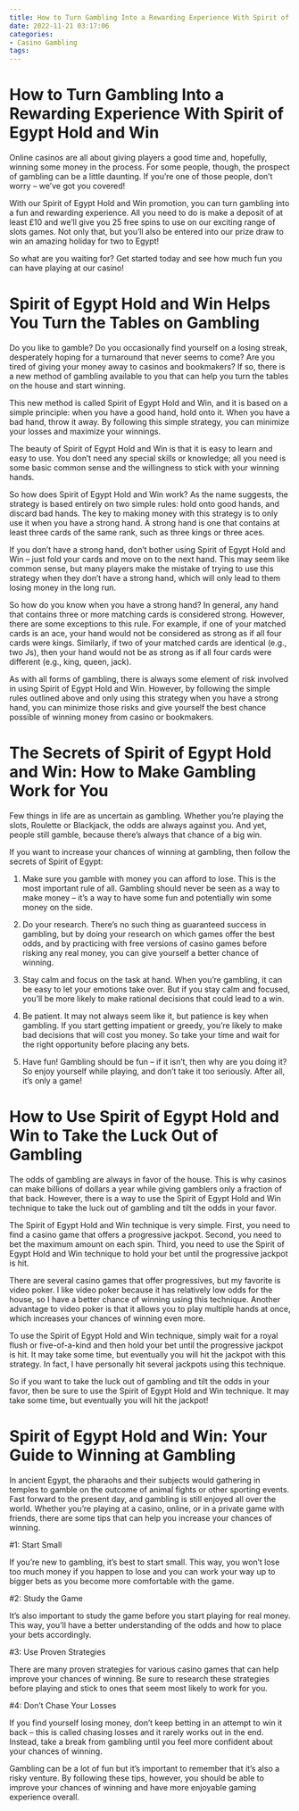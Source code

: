 ```yaml
---
title: How to Turn Gambling Into a Rewarding Experience With Spirit of Egypt Hold and Win
date: 2022-11-21 03:17:06
categories:
- Casino Gambling
tags:
---
```



#  How to Turn Gambling Into a Rewarding Experience With Spirit of Egypt Hold and Win

Online casinos are all about giving players a good time and, hopefully, winning some money in the process. For some people, though, the prospect of gambling can be a little daunting. If you’re one of those people, don’t worry – we’ve got you covered!

With our Spirit of Egypt Hold and Win promotion, you can turn gambling into a fun and rewarding experience. All you need to do is make a deposit of at least £10 and we’ll give you 25 free spins to use on our exciting range of slots games. Not only that, but you’ll also be entered into our prize draw to win an amazing holiday for two to Egypt!

So what are you waiting for? Get started today and see how much fun you can have playing at our casino!

#  Spirit of Egypt Hold and Win Helps You Turn the Tables on Gambling

Do you like to gamble? Do you occasionally find yourself on a losing streak, desperately hoping for a turnaround that never seems to come? Are you tired of giving your money away to casinos and bookmakers? If so, there is a new method of gambling available to you that can help you turn the tables on the house and start winning.

This new method is called Spirit of Egypt Hold and Win, and it is based on a simple principle: when you have a good hand, hold onto it. When you have a bad hand, throw it away. By following this simple strategy, you can minimize your losses and maximize your winnings.

The beauty of Spirit of Egypt Hold and Win is that it is easy to learn and easy to use. You don’t need any special skills or knowledge; all you need is some basic common sense and the willingness to stick with your winning hands.

So how does Spirit of Egypt Hold and Win work? As the name suggests, the strategy is based entirely on two simple rules: hold onto good hands, and discard bad hands. The key to making money with this strategy is to only use it when you have a strong hand. A strong hand is one that contains at least three cards of the same rank, such as three kings or three aces.

If you don’t have a strong hand, don’t bother using Spirit of Egypt Hold and Win – just fold your cards and move on to the next hand. This may seem like common sense, but many players make the mistake of trying to use this strategy when they don’t have a strong hand, which will only lead to them losing money in the long run.

So how do you know when you have a strong hand? In general, any hand that contains three or more matching cards is considered strong. However, there are some exceptions to this rule. For example, if one of your matched cards is an ace, your hand would not be considered as strong as if all four cards were kings. Similarly, if two of your matched cards are identical (e.g., two Js), then your hand would not be as strong as if all four cards were different (e.g., king, queen, jack).

As with all forms of gambling, there is always some element of risk involved in using Spirit of Egypt Hold and Win. However, by following the simple rules outlined above and only using this strategy when you have a strong hand, you can minimize those risks and give yourself the best chance possible of winning money from casino or bookmakers.

#  The Secrets of Spirit of Egypt Hold and Win: How to Make Gambling Work for You

Few things in life are as uncertain as gambling. Whether you’re playing the slots, Roulette or Blackjack, the odds are always against you. And yet, people still gamble, because there’s always that chance of a big win.

If you want to increase your chances of winning at gambling, then follow the secrets of Spirit of Egypt:

1) Make sure you gamble with money you can afford to lose. This is the most important rule of all. Gambling should never be seen as a way to make money – it’s a way to have some fun and potentially win some money on the side.

2) Do your research. There’s no such thing as guaranteed success in gambling, but by doing your research on which games offer the best odds, and by practicing with free versions of casino games before risking any real money, you can give yourself a better chance of winning.

3) Stay calm and focus on the task at hand. When you’re gambling, it can be easy to let your emotions take over. But if you stay calm and focused, you’ll be more likely to make rational decisions that could lead to a win.

4) Be patient. It may not always seem like it, but patience is key when gambling. If you start getting impatient or greedy, you’re likely to make bad decisions that will cost you money. So take your time and wait for the right opportunity before placing any bets.

5) Have fun! Gambling should be fun – if it isn’t, then why are you doing it? So enjoy yourself while playing, and don’t take it too seriously. After all, it’s only a game!

#  How to Use Spirit of Egypt Hold and Win to Take the Luck Out of Gambling

The odds of gambling are always in favor of the house. This is why casinos can make billions of dollars a year while giving gamblers only a fraction of that back. However, there is a way to use the Spirit of Egypt Hold and Win technique to take the luck out of gambling and tilt the odds in your favor.

The Spirit of Egypt Hold and Win technique is very simple. First, you need to find a casino game that offers a progressive jackpot. Second, you need to bet the maximum amount on each spin. Third, you need to use the Spirit of Egypt Hold and Win technique to hold your bet until the progressive jackpot is hit.

There are several casino games that offer progressives, but my favorite is video poker. I like video poker because it has relatively low odds for the house, so I have a better chance of winning using this technique. Another advantage to video poker is that it allows you to play multiple hands at once, which increases your chances of winning even more.

To use the Spirit of Egypt Hold and Win technique, simply wait for a royal flush or five-of-a-kind and then hold your bet until the progressive jackpot is hit. It may take some time, but eventually you will hit the jackpot with this strategy. In fact, I have personally hit several jackpots using this technique.

So if you want to take the luck out of gambling and tilt the odds in your favor, then be sure to use the Spirit of Egypt Hold and Win technique. It may take some time, but eventually you will hit the jackpot!

#  Spirit of Egypt Hold and Win: Your Guide to Winning at Gambling

In ancient Egypt, the pharaohs and their subjects would gathering in temples to gamble on the outcome of animal fights or other sporting events. Fast forward to the present day, and gambling is still enjoyed all over the world. Whether you’re playing at a casino, online, or in a private game with friends, there are some tips that can help you increase your chances of winning.

#1: Start Small

If you’re new to gambling, it’s best to start small. This way, you won’t lose too much money if you happen to lose and you can work your way up to bigger bets as you become more comfortable with the game.

#2: Study the Game

It’s also important to study the game before you start playing for real money. This way, you’ll have a better understanding of the odds and how to place your bets accordingly.

#3: Use Proven Strategies

There are many proven strategies for various casino games that can help improve your chances of winning. Be sure to research these strategies before playing and stick to ones that seem most likely to work for you.

#4: Don’t Chase Your Losses

If you find yourself losing money, don’t keep betting in an attempt to win it back – this is called chasing losses and it rarely works out in the end. Instead, take a break from gambling until you feel more confident about your chances of winning.


Gambling can be a lot of fun but it’s important to remember that it’s also a risky venture. By following these tips, however, you should be able to improve your chances of winning and have more enjoyable gaming experience overall.